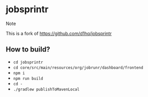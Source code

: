 # jobsprintr

> [!NOTE]
> This is a fork of https://github.com/d1hq/jobsprintr

## How to build?
* `cd jobsprintr`
* `cd core/src/main/resources/org/jobrunr/dashboard/frontend`
* `npm i`
* `npm run build`
* `cd -`
* `./gradlew publishToMavenLocal`

